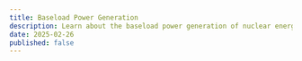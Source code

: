 ```yaml
---
title: Baseload Power Generation
description: Learn about the baseload power generation of nuclear energy.
date: 2025-02-26
published: false
---
```

